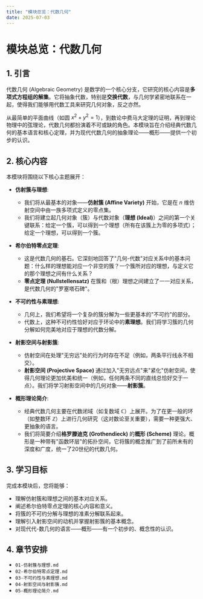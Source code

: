 ```yaml
---
title: "模块总览：代数几何"
date: 2025-07-03
---
```


# 模块总览：代数几何

## 1. 引言

代数几何 (Algebraic Geometry) 是数学的一个核心分支，它研究的核心内容是**多项式方程组的解集**。它将抽象代数，特别是**交换代数**，与几何学紧密地联系在一起，使得我们能够用代数工具来研究几何对象，反之亦然。

从最简单的平面曲线（如圆 $x^2 + y^2 = 1$），到数论中费马大定理的证明，再到理论物理中的弦理论，代数几何都扮演着不可或缺的角色。本模块旨在介绍经典代数几何的基本语言和核心定理，并为现代代数几何的抽象理论——概形——提供一个初步的认识。

## 2. 核心内容

本模块将围绕以下核心主题展开：

- **仿射簇与理想**:
  - 我们将从最基本的对象——**仿射簇 (Affine Variety)** 开始，它是在 $n$ 维仿射空间中由一族多项式定义的零点集。
  - 我们将建立起几何对象（簇）与代数对象（**理想 (Ideal)**）之间的第一个关键联系：给定一个簇，可以得到一个理想（所有在该簇上为零的多项式）；给定一个理想，可以得到一个簇。

- **希尔伯特零点定理**:
  - 这是代数几何的基石。它深刻地回答了"几何-代数"对应关系中的基本问题：什么样的理想能对应一个非空的簇？一个簇所对应的理想，与定义它的那个理想之间有什么关系？
  - **零点定理 (Nullstellensatz)** 在簇和（根）理想之间建立了一一对应关系，是代数几何的"罗塞塔石碑"。

- **不可约性与素理想**:
  - 几何上，我们希望将一个复杂的簇分解为一些更基本的"不可约"的部分。
  - 代数上，这种不可约性恰好对应于环论中的**素理想**。我们将学习簇的几何分解如何完美地对应于理想的代数分解。

- **射影空间与射影簇**:
  - 仿射空间在处理"无穷远"处的行为时存在不足（例如，两条平行线永不相交）。
  - **射影空间 (Projective Space)** 通过加入"无穷远点"来"紧化"仿射空间，使得几何理论更加优美和统一（例如，任何两条不同的直线总恰好交于一点）。我们将学习射影空间中的几何对象——**射影簇**。

- **概形理论简介**:
  - 经典代数几何主要在代数闭域（如复数域 $\mathbb{C}$）上展开。为了在更一般的环（如整数环 $\mathbb{Z}$）上进行几何研究（这对数论至关重要），需要一种更强大、更抽象的语言。
  - 我们将简要介绍**格罗滕迪克 (Grothendieck)** 的**概形 (Scheme)** 理论。概形是一种带有"函数环层"的拓扑空间，它将簇的概念推广到了前所未有的深度和广度，统一了20世纪的代数几何。

## 3. 学习目标

完成本模块后，您将能够：

- 理解仿射簇和理想之间的基本对应关系。
- 阐述希尔伯特零点定理的核心内容和意义。
- 将簇的不可约分解与理想的准素分解联系起来。
- 理解引入射影空间的动机并掌握射影簇的基本概念。
- 对现代代-数几何的语言——概形——有一个初步的、概念性的认识。

## 4. 章节安排

- `01-仿射簇与理想.md`
- `02-希尔伯特零点定理.md`
- `03-不可约性与素理想.md`
- `04-射影空间与射影簇.md`
- `05-概形理论简介.md`
